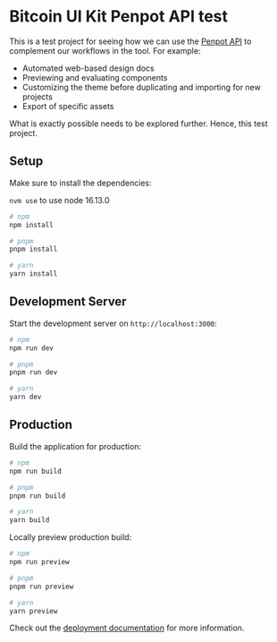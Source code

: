 # Bitcoin UI Kit Penpot API test

This is a test project for seeing how we can use the [Penpot API](https://design.penpot.app/api/_doc?type=js) to complement our
workflows in the tool. For example:

- Automated web-based design docs
- Previewing and evaluating components
- Customizing the theme before duplicating and importing for new projects
- Export of specific assets

What is exactly possible needs to be explored further. Hence, this test project.



## Setup

Make sure to install the dependencies:

`nvm use` to use node 16.13.0

```bash
# npm
npm install

# pnpm
pnpm install

# yarn
yarn install
```

## Development Server

Start the development server on `http://localhost:3000`:

```bash
# npm
npm run dev

# pnpm
pnpm run dev

# yarn
yarn dev
```

## Production

Build the application for production:

```bash
# npm
npm run build

# pnpm
pnpm run build

# yarn
yarn build
```

Locally preview production build:

```bash
# npm
npm run preview

# pnpm
pnpm run preview

# yarn
yarn preview
```

Check out the [deployment documentation](https://nuxt.com/docs/getting-started/deployment) for more information.
